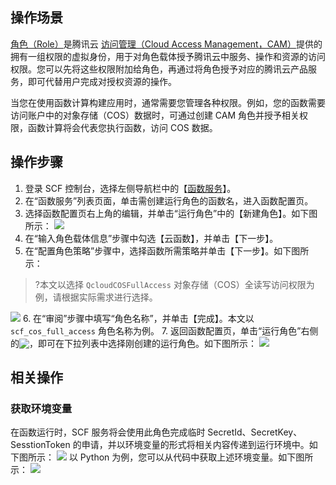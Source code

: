 ## 操作场景

[角色（Role）](https://cloud.tencent.com/document/product/598/19420)是腾讯云 [访问管理（Cloud Access Management，CAM）](https://cloud.tencent.com/document/product/598/10583)提供的拥有一组权限的虚拟身份，用于对角色载体授予腾讯云中服务、操作和资源的访问权限。您可以先将这些权限附加给角色，再通过将角色授予对应的腾讯云产品服务，即可代替用户完成对授权资源的操作。

当您在使用函数计算构建应用时，通常需要您管理各种权限。例如，您的函数需要访问账户中的对象存储（COS）数据时，可通过创建 CAM 角色并授予相关权限，函数计算将会代表您执行函数，访问 COS 数据。





## 操作步骤
1. 登录 SCF 控制台，选择左侧导航栏中的【[函数服务](https://console.cloud.tencent.com/scf)】。
2. 在“函数服务”列表页面，单击需创建运行角色的函数名，进入函数配置页。
3. 选择函数配置页右上角的编辑，并单击“运行角色”中的【新建角色】。如下图所示：
![](https://main.qcloudimg.com/raw/3d54dc97eb2d66d2ba7e9f920d767592.png)
4. 在“输入角色载体信息”步骤中勾选【云函数】，并单击【下一步】。
5. 在“配置角色策略”步骤中，选择函数所需策略并单击【下一步】。如下图所示：
>?本文以选择 `QcloudCOSFullAccess` 对象存储（COS）全读写访问权限为例，请根据实际需求进行选择。
>
![](https://main.qcloudimg.com/raw/0f22e33225e57958111dbd245dbc1e74.png)
6. 在“审阅”步骤中填写“角色名称”，并单击【完成】。本文以 `scf_cos_full_access` 角色名称为例。 
7. 返回函数配置页，单击“运行角色”右侧的<img src="https://main.qcloudimg.com/raw/b32932fe6f9afabb88280c38bb287887.png" style="margin:-3px 0px">，即可在下拉列表中选择刚创建的运行角色。如下图所示：
![](https://main.qcloudimg.com/raw/b01ca9d19a9761be08dc847a72501976.png)

## 相关操作
### 获取环境变量
在函数运行时，SCF 服务将会使用此角色完成临时 SecretId、SecretKey、SesstionToken 的申请，并以环境变量的形式将相关内容传递到运行环境中。如下图所示：
![](https://main.qcloudimg.com/raw/04d1d326e4a383d44c4d019a2207ba6e.png)
以 Python 为例，您可以从代码中获取上述环境变量。如下图所示：
![](https://main.qcloudimg.com/raw/b46df5a69124b620930ff7eb9b0acc3f.png)
